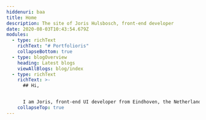 ```yaml
---
hiddenuri: baa
title: Home
description: The site of Joris Hulsbosch, front-end developer
date: 2020-08-03T10:43:54.679Z
modules:
  - type: richText
    richText: "# Portfolioris"
    collapseBottom: true
  - type: blogOverview
    heading: Latest blogs
    viewAllBlogs: blog/index
  - type: richText
    richText: >-
      ## Hi,


      I am Joris, front-end UI developer from Eindhoven, the Netherlands. I am specialized in responsive Web design and design systems. I am a performance, Progressive Enhancement and accessibility advocate. I write clean, readable and scalable code to create beautiful online experiences for all users. Read [more about me](/about).
    collapseTop: true
---
```

